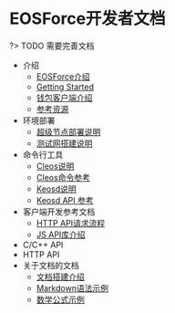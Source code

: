 # EOSForce开发者文档

?> TODO 需要完善文档

- 介绍
    - [EOSForce介绍](eos/what_is_eosforce.md)
    - [Getting Started](eos/getting_started_eosforce.md)
    - [钱包客户端介绍](eos/eosforce_wallet_introduction.md)
    - [参考资源](eos/eosforce_res.md)
- 环境部署
    - [超级节点部署说明](eos/eosforce_bp.md)
    - [测试网搭建说明](eos/eosforce_bios.md)
- 命令行工具
    - [Cleos说明](eos/eosforce_cleos_introduction.md)
    - [Cleos命令参考](eos/eosforce_cleos_res.md)
    - [Keosd说明](eos/eosforce_keosd_introduction.md)
    - [Keosd API 参考](eos/eosforce_keosd_res.md)
- 客户端开发参考文档
    - [HTTP API请求流程](eos/eosforce_http_api_develop.md)
    - [JS API库介绍](eos/eosjs_api_doc.md) 
- C/C++ API
- HTTP API
- 关于文档的文档
    - [文档搭建介绍](example/doc_introduction.md)
    - [Markdown语法示例](example/example.md)
    - [数学公式示例](example/example_maths.md) 